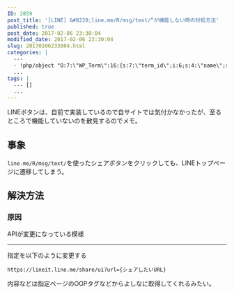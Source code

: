 ```yaml
---
ID: 2859
post_title: '[LINE] &#8220;line.me/R/msg/text/“が機能しない時の対処方法'
published: true
post_date: 2017-02-06 23:30:04
modified_date: 2017-02-06 23:30:04
slug: 20170206233004.html
categories: |
  ---
  - !php/object "O:7:\"WP_Term\":16:{s:7:\"term_id\";i:6;s:4:\"name\";s:3:\"Web\";s:4:\"slug\";s:3:\"web\";s:10:\"term_group\";i:0;s:16:\"term_taxonomy_id\";i:6;s:8:\"taxonomy\";s:8:\"category\";s:11:\"description\";s:0:\"\";s:6:\"parent\";i:0;s:5:\"count\";i:6;s:6:\"filter\";s:3:\"raw\";s:6:\"cat_ID\";i:6;s:14:\"category_count\";i:6;s:20:\"category_description\";s:0:\"\";s:8:\"cat_name\";s:3:\"Web\";s:17:\"category_nicename\";s:3:\"web\";s:15:\"category_parent\";i:0;}"
  ...
tags: |
  --- []
  ...
---
```

LINEボタンは、自前で実装しているので自サイトでは気付かなかったが、至るところで機能していないのを散見するのでメモ。
<!--more-->

## 事象

`line.me/R/msg/text/`を使ったシェアボタンをクリックしても、LINEトップページに遷移してしまう。


## 解決方法

### 原因

APIが変更になっている模様

---

指定を以下のように変更する

```
https://lineit.line.me/share/ui?url={シェアしたいURL}
```

内容などは指定ページのOGPタグなどからよしなに取得してくれるみたい。